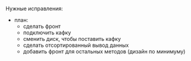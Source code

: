 Нужные исправления:
- план: 
  - сделать фронт
  - подключить кафку
  - сменить диск, чтобы поставить кафку
  - сделать отсортированный вывод данных
  - добавить фронт для остальных методов (дизайн по минимуму)